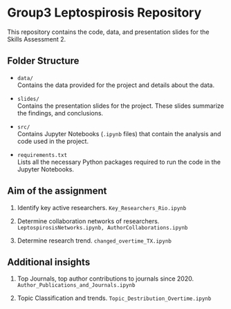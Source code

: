 # Group3 Leptospirosis Repository

This repository contains the code, data, and presentation slides for the Skills Assessment 2.

## Folder Structure

- `data/`  
  Contains the data provided for the project and details about the data.

- `slides/`  
  Contains the presentation slides for the project. These slides summarize the findings, and conclusions.

- `src/`  
  Contains Jupyter Notebooks (`.ipynb` files) that contain the analysis and code used in the project.
  
- `requirements.txt`  
  Lists all the necessary Python packages required to run the code in the Jupyter Notebooks.

## Aim of the assignment

1) Identify key active researchers. `Key_Researchers_Rio.ipynb`

2) Determine collaboration networks of researchers. `LeptospirosisNetworks.ipynb, AuthorCollaborations.ipynb`

3) Determine research trend. `changed_overtime_TX.ipynb`

## Additional insights

1) Top Journals, top author contributions to journals since 2020. `Author_Publications_and_Journals.ipynb`

2) Topic Classification and trends. `Topic_Destribution_Overtime.ipynb`




